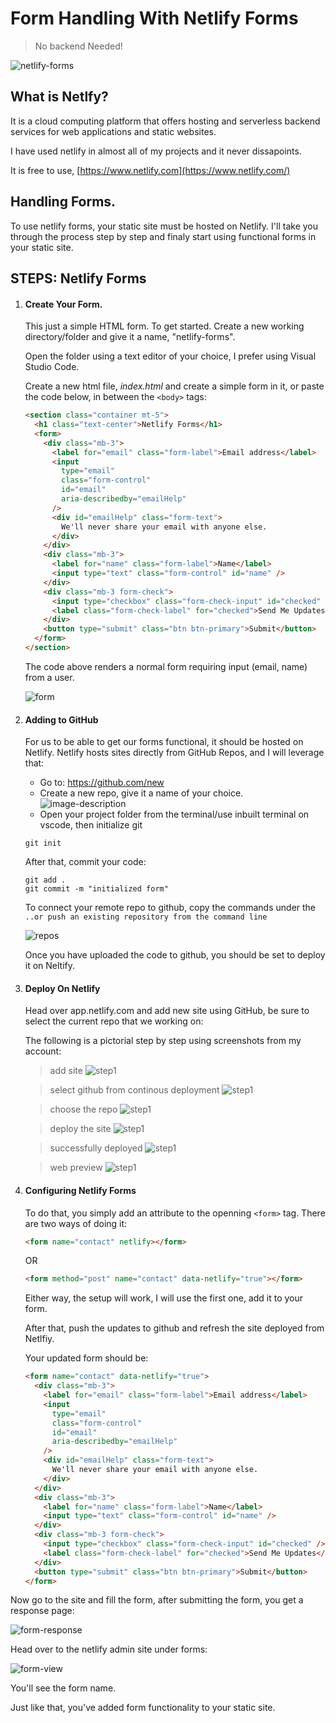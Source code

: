 # Form Handling With Netlify Forms

> No backend Needed!

![netlify-forms](../static-files/form1.png)

## What is Netlfy?

It is a cloud computing platform that offers hosting and serverless backend services for web applications and static websites.

I have used netlify in almost all of my projects and it never dissapoints.

It is free to use, [https://www.netlify.com](https://www.netlify.com/)

## Handling Forms.

To use netlify forms, your static site must be hosted on Netlify. I'll take you through the process step by step and finaly start using functional forms in your static site.

## STEPS: Netlify Forms

1. #### Create Your Form.

   This just a simple HTML form. To get started. Create a new working directory/folder and give it a name, "netlify-forms".

   Open the folder using a text editor of your choice, I prefer using Visual Studio Code.

   Create a new html file, _index.html_ and create a simple form in it, or paste the code below, in between the `<body>` tags:

   ```html
   <section class="container mt-5">
     <h1 class="text-center">Netlify Forms</h1>
     <form>
       <div class="mb-3">
         <label for="email" class="form-label">Email address</label>
         <input
           type="email"
           class="form-control"
           id="email"
           aria-describedby="emailHelp"
         />
         <div id="emailHelp" class="form-text">
           We'll never share your email with anyone else.
         </div>
       </div>
       <div class="mb-3">
         <label for="name" class="form-label">Name</label>
         <input type="text" class="form-control" id="name" />
       </div>
       <div class="mb-3 form-check">
         <input type="checkbox" class="form-check-input" id="checked" />
         <label class="form-check-label" for="checked">Send Me Updates</label>
       </div>
       <button type="submit" class="btn btn-primary">Submit</button>
     </form>
   </section>
   ```

   The code above renders a normal form requiring input (email, name) from a user.

   ![form](../static-files/forms.png)

2. #### Adding to GitHub

   For us to be able to get our forms functional, it should be hosted on Netlify. Netlify hosts sites directly from GitHub Repos, and I will leverage that:

   - Go to: https://github.com/new
   - Create a new repo, give it a name of your choice.
     ![image-description](../static-files/form-gh.png)
   - Open your project folder from the terminal/use inbuilt terminal on vscode, then initialize git

   ```shell
   git init
   ```

   After that, commit your code:

   ```shell
   git add .
   git commit -m "initialized form"
   ```

   To connect your remote repo to github, copy the commands under the `..or push an existing repository from the command line`

   ![repos](../static-files/form-clone.png)

   Once you have uploaded the code to github, you should be set to deploy it on Neltify.

3. #### Deploy On Netlify

   Head over app.netlify.com and add new site using GitHub, be sure to select the current repo that we working on:

   The following is a pictorial step by step using screenshots from my account:

   > add site
   > ![step1](../static-files/forms-1.png)

   > select github from continous deployment
   > ![step1](../static-files/forms-2.png)

   > choose the repo
   > ![step1](../static-files/forms-3.png)

   > deploy the site
   > ![step1](../static-files/forms-4.png)

   > successfully deployed
   > ![step1](../static-files/forms-5.png)

   > web preview
   > ![step1](../static-files/forms-6.png)

4. #### Configuring Netlify Forms

   To do that, you simply add an attribute to the openning `<form>` tag.
   There are two ways of doing it:

   ```html
   <form name="contact" netlify></form>
   ```

   OR

   ```html
   <form method="post" name="contact" data-netlify="true"></form>
   ```

   Either way, the setup will work, I will use the first one, add it to your form.

   After that, push the updates to github and refresh the site deployed from Netlfiy.

   Your updated form should be:

   ```html
   <form name="contact" data-netlify="true">
     <div class="mb-3">
       <label for="email" class="form-label">Email address</label>
       <input
         type="email"
         class="form-control"
         id="email"
         aria-describedby="emailHelp"
       />
       <div id="emailHelp" class="form-text">
         We'll never share your email with anyone else.
       </div>
     </div>
     <div class="mb-3">
       <label for="name" class="form-label">Name</label>
       <input type="text" class="form-control" id="name" />
     </div>
     <div class="mb-3 form-check">
       <input type="checkbox" class="form-check-input" id="checked" />
       <label class="form-check-label" for="checked">Send Me Updates</label>
     </div>
     <button type="submit" class="btn btn-primary">Submit</button>
   </form>
   ```

Now go to the site and fill the form, after submitting the form, you get a response page:

![form-response](../static-files/form-response.png)

Head over to the netlify admin site under forms:

![form-view](../static-files/form-view.png)

You'll see the form name.

Just like that, you've added form functionality to your static site.
